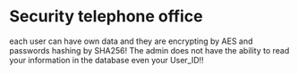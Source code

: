 # Security telephone office
 each user can have own data and they are encrypting by AES and passwords hashing by SHA256!
 The admin does not have the ability to read your information in the database even your User_ID!!
